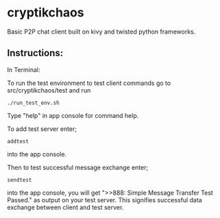cryptikchaos
============

Basic P2P chat client built on kivy and twisted python frameworks.

Instructions:
-------------

In Terminal:

To run the test environment to test client commands go to src/cryptikchaos/test and run
```
./run_test_env.sh
```

Type "help" in app console for command help.

To add test server enter;
```
addtest
```
into the app console.

Then to test successful message exchange enter;
```
sendtest
```
into the app console, you will get ">>888: Simple Message Transfer Test Passed." as output on 
your test server.
This signifies successful data exchange between client and test server.
